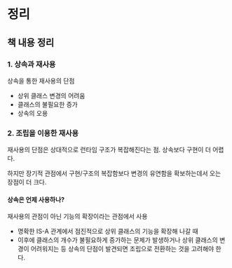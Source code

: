 # 정리

## 책 내용 정리

### 1. 상속과 재사용

상속을 통한 재사용의 단점
- 상위 클래스 변경의 어려움
- 클래스의 불필요한 증가
- 상속의 오용

### 2. 조립을 이용한 재사용

재사용의 단점은 상대적으로 런타임 구조가 복잡해진다는 점.
상속보다 구현이 더 어렵다.

하지만 장기적 관점에서 구현/구조의 복잡함보다 변경의 유연함을 확보하는데서 오는 장점이 더 크다.

#### 상속은 언제 사용하나?

재사용의 관점이 아닌 기능의 확장이라는 관점에서 사용
- 명확한 IS-A 관계에서 점진적으로 상위 클래스의 기능을 확장해 나갈 때
- 이후에 클래스의 개수가 불필요하게 증가하는 문제가 발생하거나 상위 클래스의 변경이 어려워지는 등 상속의 단점이 발견되면 조립으로 전환하는 것을 고려해야 한다.



